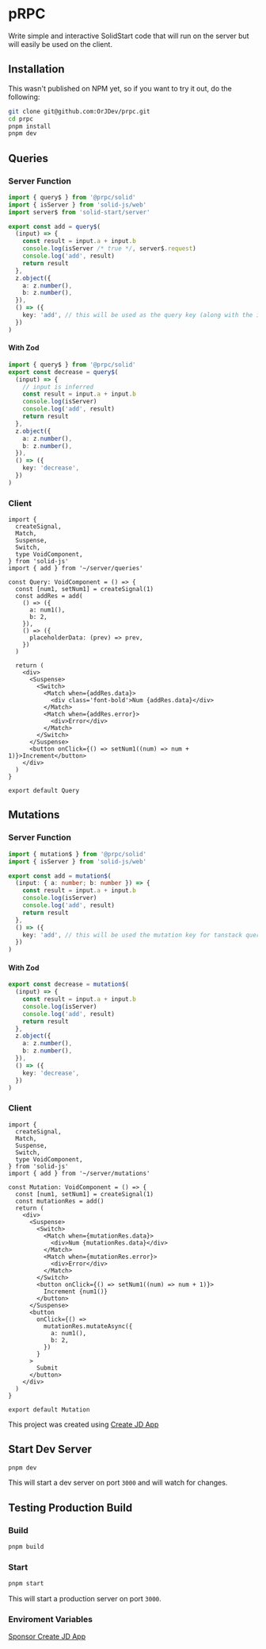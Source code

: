 # pRPC

Write simple and interactive SolidStart code that will run on the server but will easily be used on the client.

## Installation

This wasn't published on NPM yet, so if you want to try it out, do the following:

```bash
git clone git@github.com:OrJDev/prpc.git
cd prpc
pnpm install
pnpm dev
```

## Queries

### Server Function

```ts
import { query$ } from '@prpc/solid'
import { isServer } from 'solid-js/web'
import server$ from 'solid-start/server'

export const add = query$(
  (input) => {
    const result = input.a + input.b
    console.log(isServer /* true */, server$.request)
    console.log('add', result)
    return result
  },
  z.object({
    a: z.number(),
    b: z.number(),
  }),
  () => ({
    key: 'add', // this will be used as the query key (along with the input), for tanstack query
  })
)
```

#### With Zod

```ts
import { query$ } from '@prpc/solid'
export const decrease = query$(
  (input) => {
    // input is inferred
    const result = input.a + input.b
    console.log(isServer)
    console.log('add', result)
    return result
  },
  z.object({
    a: z.number(),
    b: z.number(),
  }),
  () => ({
    key: 'decrease',
  })
)
```

### Client

```tsx
import {
  createSignal,
  Match,
  Suspense,
  Switch,
  type VoidComponent,
} from 'solid-js'
import { add } from '~/server/queries'

const Query: VoidComponent = () => {
  const [num1, setNum1] = createSignal(1)
  const addRes = add(
    () => ({
      a: num1(),
      b: 2,
    }),
    () => ({
      placeholderData: (prev) => prev,
    })
  )

  return (
    <div>
      <Suspense>
        <Switch>
          <Match when={addRes.data}>
            <div class='font-bold'>Num {addRes.data}</div>
          </Match>
          <Match when={addRes.error}>
            <div>Error</div>
          </Match>
        </Switch>
      </Suspense>
      <button onClick={() => setNum1((num) => num + 1)}>Increment</button>
    </div>
  )
}

export default Query
```

## Mutations

### Server Function

```ts
import { mutation$ } from '@prpc/solid'
import { isServer } from 'solid-js/web'

export const add = mutation$(
  (input: { a: number; b: number }) => {
    const result = input.a + input.b
    console.log(isServer)
    console.log('add', result)
    return result
  },
  () => ({
    key: 'add', // this will be used the mutation key for tanstack query
  })
)
```

#### With Zod

```ts
export const decrease = mutation$(
  (input) => {
    const result = input.a + input.b
    console.log(isServer)
    console.log('add', result)
    return result
  },
  z.object({
    a: z.number(),
    b: z.number(),
  }),
  () => ({
    key: 'decrease',
  })
)
```

### Client

```tsx
import {
  createSignal,
  Match,
  Suspense,
  Switch,
  type VoidComponent,
} from 'solid-js'
import { add } from '~/server/mutations'

const Mutation: VoidComponent = () => {
  const [num1, setNum1] = createSignal(1)
  const mutationRes = add()
  return (
    <div>
      <Suspense>
        <Switch>
          <Match when={mutationRes.data}>
            <div>Num {mutationRes.data}</div>
          </Match>
          <Match when={mutationRes.error}>
            <div>Error</div>
          </Match>
        </Switch>
        <button onClick={() => setNum1((num) => num + 1)}>
          Increment {num1()}
        </button>
      </Suspense>
      <button
        onClick={() =>
          mutationRes.mutateAsync({
            a: num1(),
            b: 2,
          })
        }
      >
        Submit
      </button>
    </div>
  )
}

export default Mutation
```

This project was created using [Create JD App](https://github.com/OrJDev/create-jd-app)

## Start Dev Server

```bash
pnpm dev
```

This will start a dev server on port `3000` and will watch for changes.

## Testing Production Build

### Build

```bash
pnpm build
```

### Start

```bash
pnpm start
```

This will start a production server on port `3000`.

### Enviroment Variables

[Sponsor Create JD App](https://github.com/sponsors/OrJDev)
